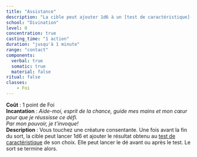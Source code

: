 ```yaml
---
title: "Assistance"
description: "La cible peut ajouter 1d6 à un [test de caractéristique](/utiliser-les-caracteristiques/#tests-de-caracteristique)."
school: "Divination"
level: 0
concentration: true
casting_time: "1 action"
duration: "jusqu'à 1 minute"
range: "contact"
components:
  verbal: true
  somatic: true
  material: false
ritual: false
classes:
    - Foi
---
```

**Coût** : 1 point de Foi  
**Incantation** : *Aide-moi, esprit de la chance, guide mes mains et mon cœur pour que je réussisse ce défi.*    
*Par mon pouvoir, je t'invoque!*    
**Description** : Vous touchez une créature consentante. Une fois avant la fin du sort, la cible peut lancer 1d6 et ajouter le résultat obtenu au [test de caractéristique](/utiliser-les-caracteristiques/#tests-de-caracteristique) de son choix. Elle peut lancer le dé avant ou après le test. Le sort se termine alors.
